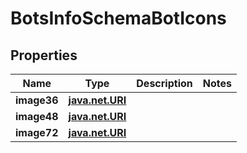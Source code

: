 
# BotsInfoSchemaBotIcons

## Properties
Name | Type | Description | Notes
------------ | ------------- | ------------- | -------------
**image36** | [**java.net.URI**](java.net.URI.md) |  | 
**image48** | [**java.net.URI**](java.net.URI.md) |  | 
**image72** | [**java.net.URI**](java.net.URI.md) |  | 



